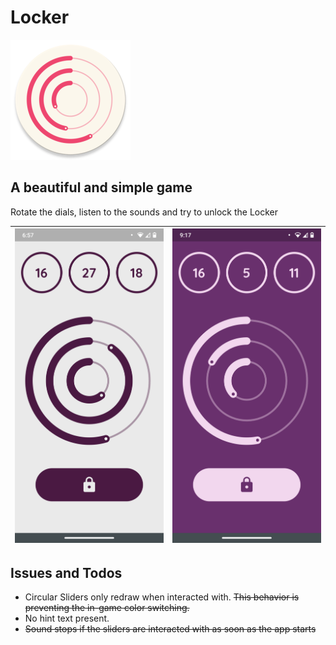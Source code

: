 # Locker

![Locker](/images/round.png)

## A beautiful and simple game

Rotate the dials, listen to the sounds and try to unlock the Locker

| ![LockerApp](/images/image1.png) | ![LockerApp](/images/image2.png) |
| -------------------------------- | -------------------------------- |


## Issues and Todos

- Circular Sliders only redraw when interacted with. ~~This behavior is preventing the in-game color switching.~~
- No hint text present.
- ~~Sound stops if the sliders are interacted with as soon as the app starts~~
